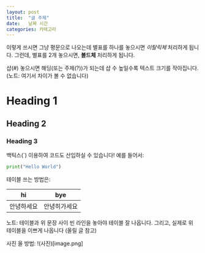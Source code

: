 ```yaml
---
layout: post
title:  "글 주제"
date:   날짜 시간
categories: 카테고리
---
```


이렇게 쓰시면 그냥 평문으로 나오는데 별표를 하나를 놓으시면 *이탈릭체* 처리하게 됩니다. 
그런데, 별표를 2개 놓으시면, **볼드체** 처리하게 됩니다. 

샵(#) 놓으시면 해딩(또는 주제(?))가 되는데 샵 수 높일수록 텍스트 크기를 작아집니다.
(노트: 여기서 차이가 볼 수 없습니다)
# Heading 1
## Heading 2
### Heading 3

백틱스(`) 이용하여 코드도 산입하실 수 있습니다! 예를 들어서:
```python
print("Hello World")
```
테이블 쓰는 방법은:

| hi | bye |
| --- | --- |
| 안녕하세요 | 안녕히가세요 |

노트: 테이블과 위 문장 사이 빈 라인을 놓아야 테이블 잘 나옵니다. 
그리고, 실제로 위 테이블을 이쁘게 나옵니다 (올릴 글 참고)

사진 올 방법:
!(사진)[image.png]